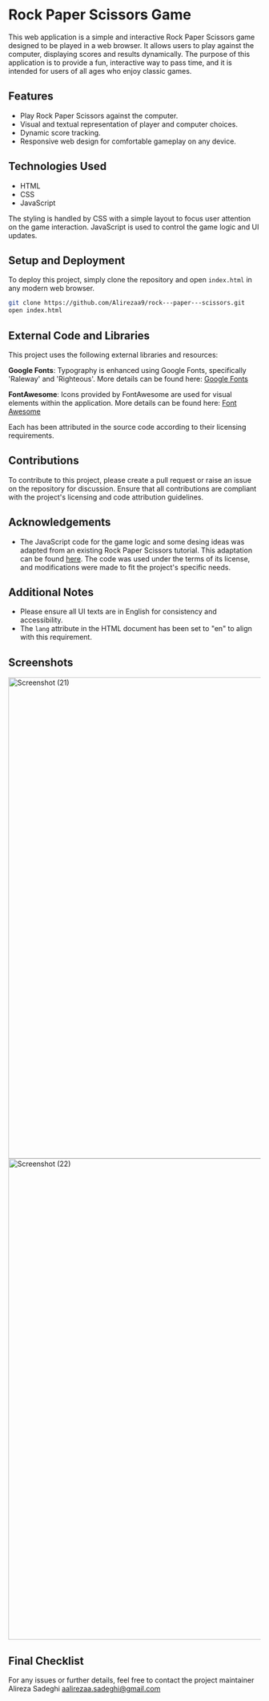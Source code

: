 # Rock Paper Scissors Game

This web application is a simple and interactive Rock Paper Scissors game designed to be played in a web browser. It allows users to play against the computer, displaying scores and results dynamically. The purpose of this application is to provide a fun, interactive way to pass time, and it is intended for users of all ages who enjoy classic games.


## Features

- Play Rock Paper Scissors against the computer.
- Visual and textual representation of player and computer choices.
- Dynamic score tracking.
- Responsive web design for comfortable gameplay on any device.

## Technologies Used

- HTML
- CSS
- JavaScript

The styling is handled by CSS with a simple layout to focus user attention on the game interaction. JavaScript is used to control the game logic and UI updates.

## Setup and Deployment

To deploy this project, simply clone the repository and open `index.html` in any modern web browser.

```bash
git clone https://github.com/Alirezaa9/rock---paper---scissors.git
open index.html
```


## External Code and Libraries

This project uses the following external libraries and resources:

**Google Fonts**: Typography is enhanced using Google Fonts, specifically 'Raleway' and 'Righteous'. More details can be found here: [Google Fonts](https://fonts.google.com/)

**FontAwesome**: Icons provided by FontAwesome are used for visual elements within the application. More details can be found here: [Font Awesome](https://fontawesome.com/)

Each has been attributed in the source code according to their licensing requirements.

## Contributions

To contribute to this project, please create a pull request or raise an issue on the repository for discussion. Ensure that all contributions are compliant with the project's licensing and code attribution guidelines.

## Acknowledgements

- The JavaScript code for the game logic and some desing ideas was adapted from an existing Rock Paper Scissors tutorial. This adaptation can be found [here](https://youtu.be/3uKdQx-SZ5A?si=1JrRGV-GyLuzI25b). The code was used under the terms of its license, and modifications were made to fit the project's specific needs.

## Additional Notes

- Please ensure all UI texts are in English for consistency and accessibility.
- The `lang` attribute in the HTML document has been set to "en" to align with this requirement.

## Screenshots
<img width="960" alt="Screenshot (21)" src="https://github.com/Alirezaa9/rock---paper---scissors/assets/145472044/25e57fee-4cf8-4ce1-b0a9-21fd3822a440">
<img width="960" alt="Screenshot (22)" src="https://github.com/Alirezaa9/rock---paper---scissors/assets/145472044/0b608c27-d7eb-4e3a-b1b1-13c7d929defe">


## Final Checklist


For any issues or further details, feel free to contact the project maintainer Alireza Sadeghi <aalirezaa.sadeghi@gmail.com>
